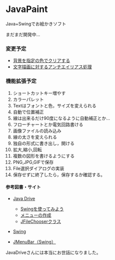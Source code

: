JavaPaint
=========

Java+Swingでお絵かきソフト

まだまだ開発中...


### 変更予定

- [背景を指定の色でクリアする](http://www.javadrive.jp/java2d/graphics2d/index5.html)
- [文字描画に対するアンチエイリアス処理](http://www.javadrive.jp/java2d/graphics2d/index4.html)

### 機能拡張予定

1. ショートカットキー増やす
2. カラーパレット
3. Textはフォントと色，サイズを変えられる
4. 自動で位置補正
5. 線は出来るだけ90度になるように自動補正とか...
6. フローチャートとか電気回路書ける
7. 画像ファイルの読み込み
8. 線の太さを変えられる
9. 独自の形式に書き出し，開ける
10. 拡大,縮小,回転
11. 複数の図形を書けるようにする
12. PNG,JPG,GIFで保存
13. File選択ダイアログの実装
13. 保存せずに終了したら，保存するか確認する。


#### 参考図書・サイト

- [Java Drive](http://www.javadrive.jp/)
	- [Swingを使ってみよう](http://www.javadrive.jp/tutorial/)
	- [メニューの作成](http://www.javadrive.jp/tutorial/jmenu/)
	- [JFileChooserクラス](http://www.javadrive.jp/tutorial/jfilechooser/)

- [Swing](http://www.tohoho-web.com/java/swing.htm#JPopupMenu)

- [JMenuBar（Swing）](http://www.ne.jp/asahi/hishidama/home/tech/java/swing/JMenuBar.html)


JavaDriveさんには本当にお世話になりました。
